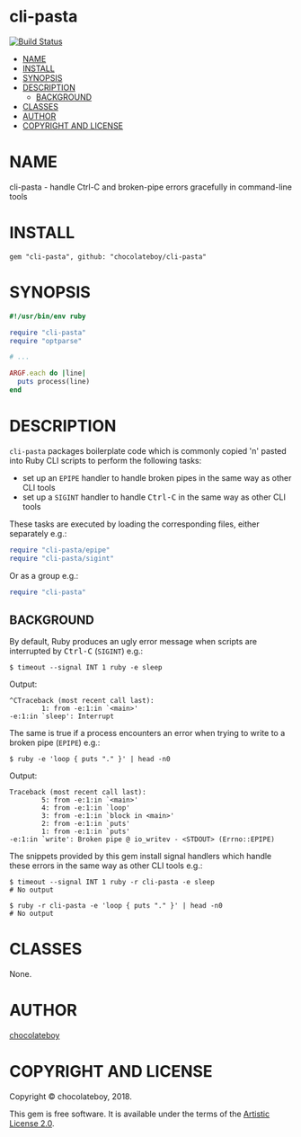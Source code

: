 # cli-pasta

<!-- [![Gem Version](https://badge.fury.io/rb/cli-pasta.svg)](https://badge.fury.io/rb/cli-pasta) -->
[![Build Status](https://travis-ci.org/chocolateboy/cli-pasta.svg)](https://travis-ci.org/chocolateboy/cli-pasta)

<!-- START doctoc generated TOC please keep comment here to allow auto update -->
<!-- DON'T EDIT THIS SECTION, INSTEAD RE-RUN doctoc TO UPDATE -->

- [NAME](#name)
- [INSTALL](#install)
- [SYNOPSIS](#synopsis)
- [DESCRIPTION](#description)
  - [BACKGROUND](#background)
- [CLASSES](#classes)
- [AUTHOR](#author)
- [COPYRIGHT AND LICENSE](#copyright-and-license)

<!-- END doctoc generated TOC please keep comment here to allow auto update -->

# NAME

cli-pasta - handle Ctrl-C and broken-pipe errors gracefully in command-line tools

# INSTALL

    gem "cli-pasta", github: "chocolateboy/cli-pasta"

# SYNOPSIS

```ruby
#!/usr/bin/env ruby

require "cli-pasta"
require "optparse"

# ...

ARGF.each do |line|
  puts process(line)
end
```

# DESCRIPTION

`cli-pasta` packages boilerplate code which is commonly copied 'n' pasted into Ruby CLI scripts to perform the following tasks:

* set up an `EPIPE` handler to handle broken pipes in the same way as other CLI tools
* set up a `SIGINT` handler to handle <kbd>Ctrl-C</kbd> in the same way as other CLI tools

These tasks are executed by loading the corresponding files, either separately e.g.:

```ruby
require "cli-pasta/epipe"
require "cli-pasta/sigint"
```

Or as a group e.g.:

```ruby
require "cli-pasta"
```

## BACKGROUND

By default, Ruby produces an ugly error message when scripts are interrupted by <kbd>Ctrl-C</kbd> (`SIGINT`) e.g.:

    $ timeout --signal INT 1 ruby -e sleep

Output:

    ^CTraceback (most recent call last):
            1: from -e:1:in `<main>'
    -e:1:in `sleep': Interrupt

The same is true if a process encounters an error when trying to write to a broken pipe (`EPIPE`) e.g.:

    $ ruby -e 'loop { puts "." }' | head -n0

Output:

    Traceback (most recent call last):
            5: from -e:1:in `<main>'
            4: from -e:1:in `loop'
            3: from -e:1:in `block in <main>'
            2: from -e:1:in `puts'
            1: from -e:1:in `puts'
    -e:1:in `write': Broken pipe @ io_writev - <STDOUT> (Errno::EPIPE)

The snippets provided by this gem install signal handlers which handle these errors in the same way as other CLI tools e.g.:

    $ timeout --signal INT 1 ruby -r cli-pasta -e sleep
    # No output

    $ ruby -r cli-pasta -e 'loop { puts "." }' | head -n0
    # No output

# CLASSES

None.

# AUTHOR

[chocolateboy](mailto:chocolate@cpan.org)

# COPYRIGHT AND LICENSE

Copyright © chocolateboy, 2018.

This gem is free software. It is available under the terms of the [Artistic License 2.0](http://www.opensource.org/licenses/artistic-license-2.0.php).
